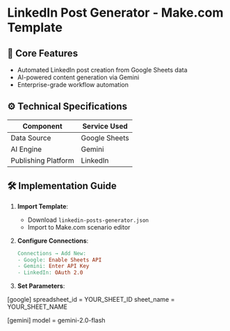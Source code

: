 # LinkedIn Post Generator - Make.com Template

## 📌 Core Features
- Automated LinkedIn post creation from Google Sheets data
- AI-powered content generation via Gemini
- Enterprise-grade workflow automation

## ⚙️ Technical Specifications
| Component           | Service Used       |
|---------------------|--------------------| 
| Data Source         | Google Sheets      |
| AI Engine           | Gemini             |
| Publishing Platform | LinkedIn           |


## 🛠 Implementation Guide
1. **Import Template**:
   - Download `linkedin-posts-generator.json`
   - Import to Make.com scenario editor

2. **Configure Connections**:
   ```makefile
   Connections → Add New:
   - Google: Enable Sheets API
   - Gemini: Enter API Key
   - LinkedIn: OAuth 2.0
   
 3. **Set Parameters**:
 
[google]
spreadsheet_id = YOUR_SHEET_ID
sheet_name = YOUR_SHEET_NAME

[gemini]
model = gemini-2.0-flash
